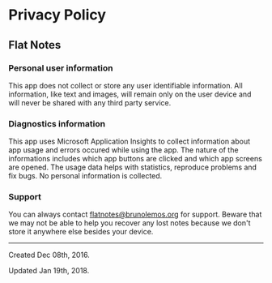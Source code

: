 # Privacy Policy
## Flat Notes

### Personal user information
This app does not collect or store any user identifiable information. All information, like text and images, will remain only on the user device and will never be shared with any third party service.

### Diagnostics information
This app uses Microsoft Application Insights to collect information about app usage and errors occured while using the app. 
The nature of the informations includes which app buttons are clicked and which app screens are opened.
The usage data helps with statistics, reproduce problems and fix bugs. 
No personal information is collected. 

### Support
You can always contact flatnotes@brunolemos.org for support.
Beware that we may not be able to help you recover any lost notes because we don't store it anywhere else besides your device.

---

Created Dec 08th, 2016.

Updated Jan 19th, 2018.

